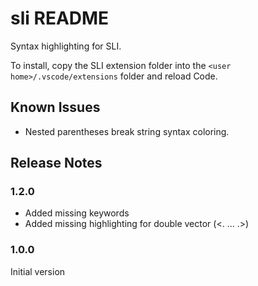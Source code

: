 # sli README

Syntax highlighting for SLI.

To install, copy the SLI extension folder into the `<user home>/.vscode/extensions` folder and reload Code.

## Known Issues

- Nested parentheses break string syntax coloring.

## Release Notes

### 1.2.0

- Added missing keywords
- Added missing highlighting for double vector (<. ... .>)

### 1.0.0

Initial version
